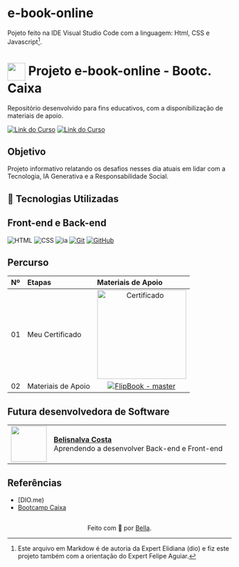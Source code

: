 # e-book-online

Pojeto feito na IDE Visual Studio Code com a linguagem: Html, CSS e Javascript[^1].

<h1>
    <a href="https://www.dio.me/">
     <img align="center" width="40px" src="https://hermes.digitalinnovation.one/assets/diome/logo-minimized.png"></a>
    <span>Projeto e-book-online - Bootc. Caixa</span>
</h1>

Repositório desenvolvido para fins educativos, com a disponibilização de materiais de apoio.

[![Link do Curso](https://img.shields.io/badge/▶-000?style=for-the-badge&logo=movie&logoColor=E94D5F)](https://web.dio.me/course/versionamento-de-codigo-com-git-e-github/learning/f3cbaa66-efbd-4c25-842e-2069c188c066) 
[![Link do Curso](https://img.shields.io/badge/Acesse%20o%20Curso%20na%20Plataforma-E94D5F?style=for-the-badge)](https://web.dio.me/course/versionamento-de-codigo-com-git-e-github/learning/f3cbaa66-efbd-4c25-842e-2069c188c066) 

## Objetivo
Projeto informativo relatando os desafios nesses dia atuais em lidar com a Tecnologia, IA Generativa e a Responsabilidade Social.

## 🤖 Tecnologias Utilizadas
## Front-end e Back-end
![HTML](https://img.shields.io/badge/HTML-000?style=for-the-badge&logo=html5&logoColor=30A3DC)
![CSS](https://img.shields.io/badge/CSS-000?style=for-the-badge&logo=css3&logoColor=E94D5F)
![ia](https://github.com/user-attachments/assets/eb3150c5-1785-41ae-8091-9cff51ebfdeb)
[![Git](https://img.shields.io/badge/Git-000?style=for-the-badge&logo=git&logoColor=E94D5F)](https://git-scm.com/doc) 
[![GitHub](https://img.shields.io/badge/GitHub-000?style=for-the-badge&logo=github&logoColor=30A3DC)](https://docs.github.com/)
<br>

## Percurso
<table>
  <thead>
    <tr align="left">
      <th>Nº</th>
      <th>Etapas</th>
      <th>Materiais de Apoio</th>
    </tr>
  </thead>
  <tbody align="left">
    <tr>      
      <td>01</td>
      <td>Meu Certificado</td>
      <td align="center">
        <a href="https://web.dio.me/track/coding-the-future-ia-generativa-microsoft-copilot">
           <img align="center" alt="Certificado" src="https://github.com/user-attachments/assets/418efc19-c0ee-4250-8ea7-a6232d5af2f8" width="200" heigth="150">
        </a>
      </td> 
      <tr>
      <td>02</td>
      <td>Materiais de Apoio</td>
      <td align="center">
        <a href="https://web.dio.me/track/coding-the-future-ia-generativa-microsoft-copilot">
           <img align="center" alt="FlipBook - master" src="file:///C:/Users/TI/OneDrive/Imagens/Nova%20pasta/Flip%20Book%20-%20Intelig%C3%AAncia%20Artificial%20e%20Sociedade.html">
        </a>
      </td>    
    </tr>        
  </tbody>
  <tfoot></tfoot>
</table>

## Futura desenvolvedora de Software
<table>
  <tr>
    <td>
      <img width="80px" align="center" src="https://avatars.githubusercontent.com/BelisnalvaCosta"/>
    </td>
    <td align="left">
      <a href="https://github.com/BelisnalvaCosta">
        <span><b>Belisnalva Costa</b></span>
      </a>
      <br>
      <span>Aprendendo a desenvolver Back-end e Front-end</span>
    </td>
  </tr>
</table>

## Referências
- [DIO.me)
- [Bootcamp Caixa](https://web.dio.me/track/coding-the-future-ia-generativa-microsoft-copilot)
  
##
<div align="center">Feito com 💙 por <a href="https://github.com/BelisnalvaCosta/">Bella</a>.</div>

[^1]: Este arquivo em Markdow é de autoria da Expert Elidiana (dio) e fiz este projeto também com a orientação do Expert Felipe Aguiar.

